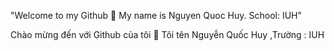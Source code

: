 "Welcome to my Github 👋
My name is Nguyen Quoc Huy.
School: IUH"


Chào mừng đến với Github của tôi 👋
Tôi tên Nguyễn Quốc Huy
,Trường : IUH 
